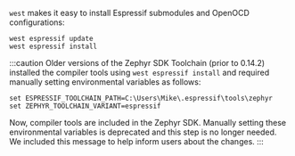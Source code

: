 `west` makes it easy to install Espressif submodules and OpenOCD configurations:

```shell
west espressif update
west espressif install
```

:::caution
Older versions of the Zephyr SDK Toolchain (prior to 0.14.2) installed the compiler tools using `west espressif install` and required manually setting environmental variables as follows:

```shell
set ESPRESSIF_TOOLCHAIN_PATH=C:\Users\Mike\.espressif\tools\zephyr
set ZEPHYR_TOOLCHAIN_VARIANT=espressif
```

Now, compiler tools are included in the Zephyr SDK. Manually setting these environmental variables is deprecated and this step is no longer needed. We included this message to help inform users about the changes.
:::
